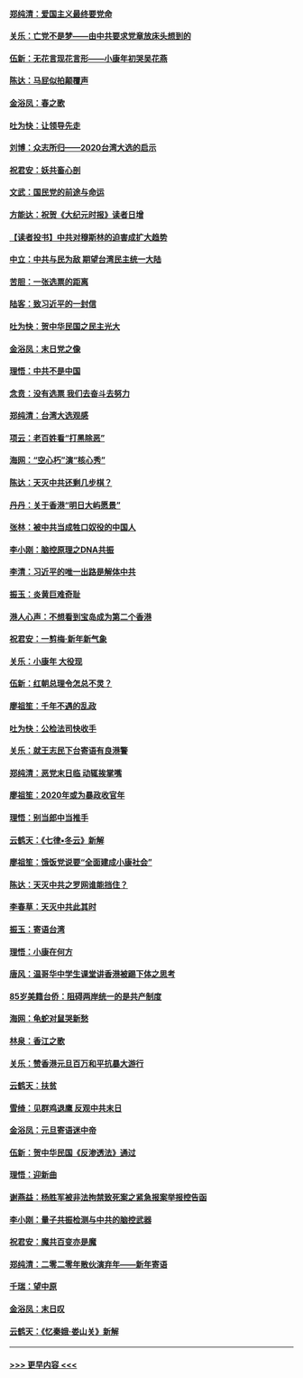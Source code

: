 #### [郑纯清：爱国主义最终要党命](../pages/nsc993/n11802197.md?t=01190111) 
#### [关乐：亡党不是梦——由中共要求党章放床头想到的](../pages/nsc993/n11802156.md?t=01190111) 
#### [伍新：无花言现花言形——小康年初哭吴花燕](../pages/nsc993/n11800044.md?t=01190111) 
#### [陈达：马屁似拍颠覆声](../pages/nsc993/n11800010.md?t=01190111) 
#### [金浴凤：春之歌](../pages/nsc993/n11797687.md?t=01190111) 
#### [吐为快：让领导先走](../pages/nsc993/n11797512.md?t=01190111) 
#### [刘博：众志所归——2020台湾大选的启示](../pages/nsc993/n11796878.md?t=01190111) 
#### [祝君安：妖共畜心剖](../pages/nsc993/n11794273.md?t=01190111) 
#### [文武：国民党的前途与命运](../pages/nsc993/n11794198.md?t=01190111) 
#### [方能达：祝贺《大纪元时报》读者日增](../pages/nsc993/n11793807.md?t=01190111) 
#### [【读者投书】中共对穆斯林的迫害成扩大趋势](../pages/nsc993/n11791371.md?t=01190111) 
#### [中立：中共与民为敌 期望台湾民主统一大陆](../pages/nsc993/n11790392.md?t=01190111) 
#### [苦胆：一张选票的距离](../pages/nsc993/n11788914.md?t=01190111) 
#### [陆客：致习近平的一封信](../pages/nsc993/n11788867.md?t=01190111) 
#### [吐为快：贺中华民国之民主光大](../pages/nsc993/n11788618.md?t=01190111) 
#### [金浴凤：末日党之像](../pages/nsc993/n11787475.md?t=01190111) 
#### [理悟：中共不是中国](../pages/nsc993/n11787463.md?t=01190111) 
#### [念贲：没有选票  我们去奋斗去努力](../pages/nsc993/n11787398.md?t=01190111) 
#### [郑纯清：台湾大选观感](../pages/nsc993/n11786210.md?t=01190111) 
#### [项云：老百姓看“打黑除恶”](../pages/nsc993/n11785398.md?t=01190111) 
#### [海网：“空心朽”演“核心秀”](../pages/nsc993/n11783874.md?t=01190111) 
#### [陈达：天灭中共还剩几步棋？](../pages/nsc993/n11783719.md?t=01190111) 
#### [丹丹：关于香港“明日大屿愿景”](../pages/nsc993/n11783273.md?t=01190111) 
#### [张林：被中共当成牲口奴役的中国人](../pages/nsc993/n11782397.md?t=01190111) 
#### [李小刚：脑控原理之DNA共振](../pages/nsc993/n11780962.md?t=01190111) 
#### [李清：习近平的唯一出路是解体中共](../pages/nsc993/n11780866.md?t=01190111) 
#### [振玉：炎黄巨难奇耻](../pages/nsc993/n11779632.md?t=01190111) 
#### [港人心声：不想看到宝岛成为第二个香港](../pages/nsc993/n11778817.md?t=01190111) 
#### [祝君安：一剪梅‧新年新气象](../pages/nsc993/n11776340.md?t=01190111) 
#### [关乐：小康年 大役现](../pages/nsc993/n11774213.md?t=01190111) 
#### [伍新：红朝总理令怎总不灵？](../pages/nsc993/n11770813.md?t=01190111) 
#### [廖祖笙：千年不遇的乱政](../pages/nsc993/n11770373.md?t=01190111) 
#### [吐为快：公检法司快收手](../pages/nsc993/n11770359.md?t=01190111) 
#### [关乐：就王志民下台寄语有良港警](../pages/nsc993/n11769903.md?t=01190111) 
#### [郑纯清：恶党末日临 动辄挨掌嘴](../pages/nsc993/n11769356.md?t=01190111) 
#### [廖祖笙：2020年或为暴政收官年](../pages/nsc993/n11768216.md?t=01190111) 
#### [理悟：别当郎中当推手](../pages/nsc993/n11768243.md?t=01190111) 
#### [云鹤天：《七律▪冬云》新解](../pages/nsc993/n11768204.md?t=01190111) 
#### [廖祖笙：饿饭党说要“全面建成小康社会”](../pages/nsc993/n11767482.md?t=01190111) 
#### [陈达：天灭中共之罗网谁能挡住？](../pages/nsc993/n11767465.md?t=01190111) 
#### [李春草：天灭中共此其时](../pages/nsc993/n11767452.md?t=01190111) 
#### [振玉：寄语台湾](../pages/nsc993/n11767432.md?t=01190111) 
#### [理悟：小康在何方](../pages/nsc993/n11767394.md?t=01190111) 
#### [唐风：温哥华中学生课堂讲香港被踢下体之思考](../pages/nsc993/n11766848.md?t=01190111) 
#### [85岁美籍台侨：阻碍两岸统一的是共产制度](../pages/nsc993/n11765043.md?t=01190111) 
#### [海网：龟蛇对鼠哭新愁](../pages/nsc993/n11764895.md?t=01190111) 
#### [林泉：香江之歌](../pages/nsc993/n11764415.md?t=01190111) 
#### [关乐：赞香港元旦百万和平抗暴大游行](../pages/nsc993/n11764382.md?t=01190111) 
#### [云鹤天：扶贫](../pages/nsc993/n11764245.md?t=01190111) 
#### [雪绮：见群鸡退鹰  反观中共末日](../pages/nsc993/n11762112.md?t=01190111) 
#### [金浴凤：元旦寄语迷中帝](../pages/nsc993/n11761788.md?t=01190111) 
#### [伍新：贺中华民国《反渗透法》通过](../pages/nsc993/n11761994.md?t=01190111) 
#### [理悟：迎新曲](../pages/nsc993/n11761152.md?t=01190111) 
#### [谢燕益：杨胜军被非法拘禁致死案之紧急报案举报控告函](../pages/nsc993/n11756134.md?t=01190111) 
#### [李小刚：量子共振检测与中共的脑控武器](../pages/nsc993/n11754518.md?t=01190111) 
#### [祝君安：魔共百变亦是魔](../pages/nsc993/n11754469.md?t=01190111) 
#### [郑纯清：二零二零年散伙演弃年——新年寄语](../pages/nsc993/n11754195.md?t=01190111) 
#### [千瑞：望中原](../pages/nsc993/n11754159.md?t=01190111) 
#### [金浴凤：末日叹](../pages/nsc993/n11752359.md?t=01190111) 
#### [云鹤天：《忆秦娥‧娄山关》新解](../pages/nsc993/n11752348.md?t=01190111) 

----
#### [ >>> 更早内容 <<< ](../indexes/nsc993-earlier.md)
